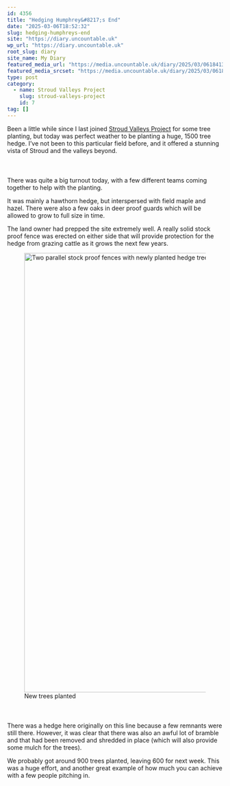 ```yaml
---
id: 4356
title: "Hedging Humphrey&#8217;s End"
date: "2025-03-06T18:52:32"
slug: hedging-humphreys-end
site: "https://diary.uncountable.uk"
wp_url: "https://diary.uncountable.uk"
root_slug: diary
site_name: My Diary
featured_media_url: "https://media.uncountable.uk/diary/2025/03/06184138/IMG20250306150822-scaled.webp"
featured_media_srcset: "https://media.uncountable.uk/diary/2025/03/06184138/IMG20250306150822-300x112.webp 300w, https://media.uncountable.uk/diary/2025/03/06184138/IMG20250306150822-1024x382.webp 1024w, https://media.uncountable.uk/diary/2025/03/06184138/IMG20250306150822-150x150.webp 150w, https://media.uncountable.uk/diary/2025/03/06184138/IMG20250306150822-640x239.webp 640w, https://media.uncountable.uk/diary/2025/03/06184138/IMG20250306150822-scaled.webp 2560w"
type: post
category:
  - name: Stroud Valleys Project
    slug: stroud-valleys-project
    id: 7
tag: []
---
```



<p>Been a little while since I last joined <a href="https://www.stroudvalleysproject.org/">Stroud Valleys Project</a> for some tree planting, but today was perfect weather to be planting a huge, 1500 tree hedge. I&#8217;ve not been to this particular field before, and it offered a stunning vista of Stroud and the valleys beyond.</p>


<style>.kb-row-layout-id4356_1bbc35-45 > .kt-row-column-wrap{align-content:start;}:where(.kb-row-layout-id4356_1bbc35-45 > .kt-row-column-wrap) > .wp-block-kadence-column{justify-content:start;}.kb-row-layout-id4356_1bbc35-45 > .kt-row-column-wrap{column-gap:var(--global-kb-gap-md, 2rem);row-gap:var(--global-kb-gap-md, 2rem);padding-top:var(--global-kb-spacing-sm, 1.5rem);padding-bottom:var(--global-kb-spacing-sm, 1.5rem);grid-template-columns:repeat(2, minmax(0, 1fr));}.kb-row-layout-id4356_1bbc35-45 > .kt-row-layout-overlay{opacity:0.30;}@media all and (max-width: 1024px){.kb-row-layout-id4356_1bbc35-45 > .kt-row-column-wrap{grid-template-columns:repeat(2, minmax(0, 1fr));}}@media all and (max-width: 767px){.kb-row-layout-id4356_1bbc35-45 > .kt-row-column-wrap{grid-template-columns:minmax(0, 1fr);}.kb-row-layout-id4356_1bbc35-45 > .kt-row-column-wrap > .wp-block-kadence-column:nth-of-type(1){order:2;}.kb-row-layout-id4356_1bbc35-45 > .kt-row-column-wrap > .wp-block-kadence-column:nth-of-type(2){order:1;}.kb-row-layout-id4356_1bbc35-45 > .kt-row-column-wrap > .wp-block-kadence-column:nth-of-type(3){order:12;}.kb-row-layout-id4356_1bbc35-45 > .kt-row-column-wrap > .wp-block-kadence-column:nth-of-type(4){order:11;}.kb-row-layout-id4356_1bbc35-45 > .kt-row-column-wrap > .wp-block-kadence-column:nth-of-type(5){order:22;}.kb-row-layout-id4356_1bbc35-45 > .kt-row-column-wrap > .wp-block-kadence-column:nth-of-type(6){order:21;}.kb-row-layout-id4356_1bbc35-45 > .kt-row-column-wrap > .wp-block-kadence-column:nth-of-type(7){order:32;}.kb-row-layout-id4356_1bbc35-45 > .kt-row-column-wrap > .wp-block-kadence-column:nth-of-type(8){order:31;}}</style><div class="kb-row-layout-wrap kb-row-layout-id4356_1bbc35-45 alignnone wp-block-kadence-rowlayout"><div class="kt-row-column-wrap kt-has-2-columns kt-row-layout-equal kt-tab-layout-inherit kt-mobile-layout-row kt-row-valign-top">
<style>.kadence-column4356_84d5b5-65 > .kt-inside-inner-col,.kadence-column4356_84d5b5-65 > .kt-inside-inner-col:before{border-top-left-radius:0px;border-top-right-radius:0px;border-bottom-right-radius:0px;border-bottom-left-radius:0px;}.kadence-column4356_84d5b5-65 > .kt-inside-inner-col{column-gap:var(--global-kb-gap-sm, 1rem);}.kadence-column4356_84d5b5-65 > .kt-inside-inner-col{flex-direction:column;}.kadence-column4356_84d5b5-65 > .kt-inside-inner-col > .aligncenter{width:100%;}.kadence-column4356_84d5b5-65 > .kt-inside-inner-col:before{opacity:0.3;}.kadence-column4356_84d5b5-65{position:relative;}@media all and (max-width: 1024px){.kadence-column4356_84d5b5-65 > .kt-inside-inner-col{flex-direction:column;justify-content:center;}}@media all and (max-width: 767px){.kadence-column4356_84d5b5-65 > .kt-inside-inner-col{flex-direction:column;justify-content:center;}}</style>
<div class="wp-block-kadence-column kadence-column4356_84d5b5-65"><div class="kt-inside-inner-col">
<p>There was quite a big turnout today, with a few different teams coming together to help with the planting. </p>



<p>It was mainly a hawthorn hedge, but interspersed with field maple and hazel.  There were also a few oaks in deer proof guards which will be allowed to grow to full size in time.</p>



<p>The land owner had prepped the site extremely well.  A really solid stock proof fence was erected on either side that will provide protection for the hedge from grazing cattle as it grows the next few years.</p>
</div></div>


<style>.kadence-column4356_bf6882-54 > .kt-inside-inner-col,.kadence-column4356_bf6882-54 > .kt-inside-inner-col:before{border-top-left-radius:0px;border-top-right-radius:0px;border-bottom-right-radius:0px;border-bottom-left-radius:0px;}.kadence-column4356_bf6882-54 > .kt-inside-inner-col{column-gap:var(--global-kb-gap-sm, 1rem);}.kadence-column4356_bf6882-54 > .kt-inside-inner-col{flex-direction:column;}.kadence-column4356_bf6882-54 > .kt-inside-inner-col > .aligncenter{width:100%;}.kadence-column4356_bf6882-54 > .kt-inside-inner-col:before{opacity:0.3;}.kadence-column4356_bf6882-54{position:relative;}@media all and (max-width: 1024px){.kadence-column4356_bf6882-54 > .kt-inside-inner-col{flex-direction:column;justify-content:center;}}@media all and (max-width: 767px){.kadence-column4356_bf6882-54 > .kt-inside-inner-col{flex-direction:column;justify-content:center;}}</style>
<div class="wp-block-kadence-column kadence-column4356_bf6882-54"><div class="kt-inside-inner-col">
<figure class="wp-block-image size-large"><img loading="lazy" decoding="async" width="888" height="1024" src="https://media.uncountable.uk/diary/2025/03/06184133/IMG20250306145809-888x1024.webp" alt="Two parallel stock proof fences with newly planted hedge trees in between them" class="wp-image-4357" srcset="https://media.uncountable.uk/diary/2025/03/06184133/IMG20250306145809-888x1024.webp 888w, https://media.uncountable.uk/diary/2025/03/06184133/IMG20250306145809-260x300.webp 260w, https://media.uncountable.uk/diary/2025/03/06184133/IMG20250306145809-555x640.webp 555w, https://media.uncountable.uk/diary/2025/03/06184133/IMG20250306145809.webp 1224w" sizes="auto, (max-width: 888px) 100vw, 888px" /><figcaption class="wp-element-caption">New trees planted</figcaption></figure>
</div></div>

</div></div>


<p>There was a hedge here originally on this line because a few remnants were still there.  However, it was clear that there was also an awful lot of bramble and that had been removed and shredded in place (which will also provide some mulch for the trees).</p>



<p>We probably got around 900 trees planted, leaving 600 for next week.  This was a huge effort, and another great example of how much you can achieve with a few people pitching in. </p>
